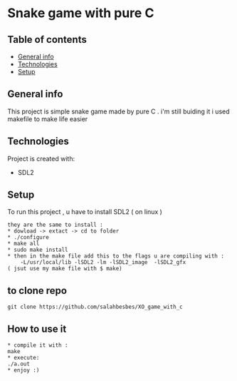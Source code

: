 # Snake game with pure C

## Table of contents

- [General info](#general-info)
- [Technologies](#technologies)
- [Setup](#setup)

## General info

This project is simple snake game made by pure C .
i'm still buiding it
i used makefile to make life easier

## Technologies

Project is created with:

- SDL2

## Setup

To run this project , u have to install SDL2 ( on linux )

    they are the same to install :
    * dowload -> extact -> cd to folder
    * ./configure
    * make all
    * sudo make install
    * then in the make file add this to the flags u are compiling with :
    	-L/usr/local/lib -lSDL2 -lm -lSDL2_image  -lSDL2_gfx
    ( jsut use my make file with $ make)

## to clone repo

    git clone https://github.com/salahbesbes/XO_game_with_c

## How to use it

    * compile it with :
    make
    * execute:
    ./a.out
    * enjoy :)
